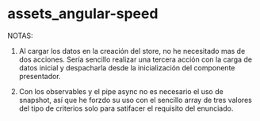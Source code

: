 # assets_angular-speed

NOTAS:

1. Al cargar los datos en la creación del store, no he necesitado mas de dos acciones. Sería sencillo realizar una tercera acción con la carga de datos inicial y despacharla desde la inicialización del componente presentador.

2. Con los observables y el pipe async no es necesario el uso de snapshot, así que he forzdo su uso con el sencillo array de tres valores del tipo de criterios solo para satifacer el requisito del enunciado.

